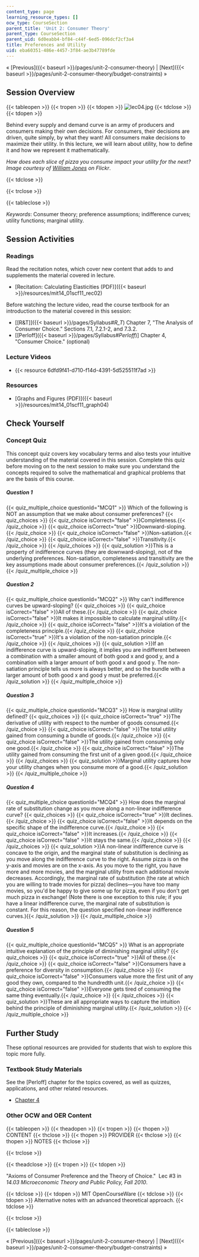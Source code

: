 ```yaml
---
content_type: page
learning_resource_types: []
ocw_type: CourseSection
parent_title: 'Unit 2: Consumer Theory'
parent_type: CourseSection
parent_uid: 6d0eabb4-bf84-c44f-6ed5-096dcf2cf3a4
title: Preferences and Utility
uid: eba60351-486e-4457-3f84-ae3b47789fde
---
```


« [Previous]({{< baseurl >}}/pages/unit-2-consumer-theory) | [Next]({{< baseurl >}}/pages/unit-2-consumer-theory/budget-constraints) »

Session Overview
----------------

{{< tableopen >}}
{{< tropen >}}
{{< tdopen >}}
![lec04.jpg](/courses/economics/14-01sc-principles-of-microeconomics-fall-2011/unit-2-consumer-theory/preferences-and-utility/lec04.jpg)
{{< tdclose >}}
{{< tdopen >}}


Behind every supply and demand curve is an army of producers and consumers making their own decisions. For consumers, their decisions are driven, quite simply, by what they want! All consumers make decisions to maximize their utility. In this lecture, we will learn about utility, how to define it and how we represent it mathematically.

_How does each slice of pizza you consume impact your utility for the next? Image courtesy of [William Jones](http://www.flickr.com/photos/fritish/3357925979/) on Flickr_.


{{< tdclose >}}

{{< trclose >}}

{{< tableclose >}}

_Keywords_: Consumer theory; preference assumptions; indifference curves; utility functions; marginal utility.

Session Activities
------------------

### Readings

Read the recitation notes, which cover new content that adds to and supplements the material covered in lecture.

*   [Recitation: Calculating Elasticities (PDF)]({{< baseurl >}}/resources/mit14_01scf11_rec02)

Before watching the lecture video, read the course textbook for an introduction to the material covered in this session:

*   [\[R&T\]]({{< baseurl >}}/pages/Syllabus#_R_T_) Chapter 7, "The Analysis of Consumer Choice." Sections 7.1, 7.2.1-2, and 7.3.2.
*   \[[Perloff]({{< baseurl >}}/pages/Syllabus#_Perloff_)\] Chapter 4, "Consumer Choice." (optional)

### Lecture Videos

*   {{< resource 6dfd9f41-d710-f14d-4391-5d525511f7ad >}}

### Resources

*   [Graphs and Figures (PDF)]({{< baseurl >}}/resources/mit14_01scf11_graph04)

Check Yourself
--------------

### Concept Quiz

This concept quiz covers key vocabulary terms and also tests your intuitive understanding of the material covered in this session. Complete this quiz before moving on to the next session to make sure you understand the concepts required to solve the mathematical and graphical problems that are the basis of this course.

##### Question 1
 {{< quiz_multiple_choice questionId="MCQ1" >}} Which of the following is NOT an assumption that we make about consumer preferences? {{< quiz_choices >}} {{< quiz_choice isCorrect="false" >}}Completeness.{{< /quiz_choice >}} {{< quiz_choice isCorrect="true" >}}Downward-sloping.{{< /quiz_choice >}} {{< quiz_choice isCorrect="false" >}}Non-satiation.{{< /quiz_choice >}} {{< quiz_choice isCorrect="false" >}}Transitivity.{{< /quiz_choice >}} {{< /quiz_choices >}} {{< quiz_solution >}}This is a property of indifference curves (they are downward-sloping), not of the underlying preferences. Non-satiation, completeness and transitivity are the key assumptions made about consumer preferences.{{< /quiz_solution >}} {{< /quiz_multiple_choice >}}
##### Question 2
 {{< quiz_multiple_choice questionId="MCQ2" >}} Why can't indifference curves be upward-sloping? {{< quiz_choices >}} {{< quiz_choice isCorrect="false" >}}All of these.{{< /quiz_choice >}} {{< quiz_choice isCorrect="false" >}}It makes it impossible to calculate marginal utility.{{< /quiz_choice >}} {{< quiz_choice isCorrect="false" >}}It's a violation of the completeness principle.{{< /quiz_choice >}} {{< quiz_choice isCorrect="true" >}}It's a violation of the non-satiation principle.{{< /quiz_choice >}} {{< /quiz_choices >}} {{< quiz_solution >}}If an indifference curve is upward-sloping, it implies you are indifferent between a combination with a smaller amount of both good x and good y, and a combination with a larger amount of both good x and good y. The non-satiation principle tells us more is always better, and so the bundle with a larger amount of both good x and good y must be preferred.{{< /quiz_solution >}} {{< /quiz_multiple_choice >}}
##### Question 3
 {{< quiz_multiple_choice questionId="MCQ3" >}} How is marginal utility defined? {{< quiz_choices >}} {{< quiz_choice isCorrect="true" >}}The derivative of utility with respect to the number of goods consumed.{{< /quiz_choice >}} {{< quiz_choice isCorrect="false" >}}The total utility gained from consuming a bundle of goods.{{< /quiz_choice >}} {{< quiz_choice isCorrect="false" >}}The utility gained from consuming only one good.{{< /quiz_choice >}} {{< quiz_choice isCorrect="false" >}}The utility gained from consuming the first unit of a given good.{{< /quiz_choice >}} {{< /quiz_choices >}} {{< quiz_solution >}}Marginal utility captures how your utility changes when you consume more of a good.{{< /quiz_solution >}} {{< /quiz_multiple_choice >}}
##### Question 4
 {{< quiz_multiple_choice questionId="MCQ4" >}} How does the marginal rate of substitution change as you move along a non-linear indifference curve? {{< quiz_choices >}} {{< quiz_choice isCorrect="true" >}}It declines.{{< /quiz_choice >}} {{< quiz_choice isCorrect="false" >}}It depends on the specific shape of the indifference curve.{{< /quiz_choice >}} {{< quiz_choice isCorrect="false" >}}It increases.{{< /quiz_choice >}} {{< quiz_choice isCorrect="false" >}}It stays the same.{{< /quiz_choice >}} {{< /quiz_choices >}} {{< quiz_solution >}}A non-linear indifference curve is concave to the origin, and the marginal state of substitution is declining as you move along the indifference curve to the right. Assume pizza is on the y-axis and movies are on the x-axis. As you move to the right, you have more and more movies, and the marginal utility from each additional movie decreases. Accordingly, the marginal rate of substitution (the rate at which you are willing to trade movies for pizza) declines&mdash;you have too many movies, so you'd be happy to give some up for pizza, even if you don't get much pizza in exchange! (Note there is one exception to this rule; if you have a linear indifference curve, the marginal rate of substitution is constant. For this reason, the question specified non-linear indifference curves.){{< /quiz_solution >}} {{< /quiz_multiple_choice >}}
##### Question 5
 {{< quiz_multiple_choice questionId="MCQ5" >}} What is an appropriate intuitive explanation of the principle of diminishing marginal utility? {{< quiz_choices >}} {{< quiz_choice isCorrect="true" >}}All of these.{{< /quiz_choice >}} {{< quiz_choice isCorrect="false" >}}Consumers have a preference for diversity in consumption.{{< /quiz_choice >}} {{< quiz_choice isCorrect="false" >}}Consumers value more the first unit of any good they own, compared to the hundredth unit.{{< /quiz_choice >}} {{< quiz_choice isCorrect="false" >}}Everyone gets tired of consuming the same thing eventually.{{< /quiz_choice >}} {{< /quiz_choices >}} {{< quiz_solution >}}These are all appropriate ways to capture the intuition behind the principle of diminishing marginal utility.{{< /quiz_solution >}} {{< /quiz_multiple_choice >}}

Further Study
-------------

These optional resources are provided for students that wish to explore this topic more fully.

### Textbook Study Materials

See the \[Perloff\] chapter for the topics covered, as well as quizzes, applications, and other related resources.

*   [Chapter 4](http://faculty.bcitbusiness.ca/KevinW/6500/Perloff/04M_Perloff_8008884_02_Micro_C04.pdf)

### Other OCW and OER Content

{{< tableopen >}}
{{< theadopen >}}
{{< tropen >}}
{{< thopen >}}
CONTENT
{{< thclose >}}
{{< thopen >}}
PROVIDER
{{< thclose >}}
{{< thopen >}}
NOTES
{{< thclose >}}

{{< trclose >}}

{{< theadclose >}}
{{< tropen >}}
{{< tdopen >}}


"Axioms of Consumer Preference and the Theory of Choice."  Lec #3 in _14.03 Microeconomic Theory and Public Policy, Fall 2010_.


{{< tdclose >}}
{{< tdopen >}}
MIT OpenCourseWare
{{< tdclose >}}
{{< tdopen >}}
Alternative notes with an advanced theoretical approach.
{{< tdclose >}}

{{< trclose >}}

{{< tableclose >}}

« [Previous]({{< baseurl >}}/pages/unit-2-consumer-theory) | [Next]({{< baseurl >}}/pages/unit-2-consumer-theory/budget-constraints) »